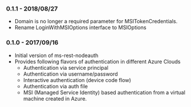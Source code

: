 ### 0.1.1 - 2018/08/27
- Domain is no longer a required parameter for MSITokenCredentials.
- Rename LoginWithMSIOptions interface to MSIOptions

### 0.1.0 - 2017/09/16
- Initial version of ms-rest-nodeauth
- Provides following flavors of authentication in different Azure Clouds
  - Authentication via service principal
  - Authentication via username/password
  - Interactive authentication (device code flow)
  - Authentication via auth file
  - MSI (Managed Service Identity) based authentication from a virtual machine created in Azure.